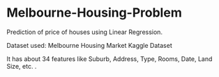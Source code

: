 # Melbourne-Housing-Problem
Prediction of price of houses using Linear Regression.

Dataset used: Melbourne Housing Market Kaggle Dataset

It has about 34 features like Suburb, Address, Type, Rooms, Date, Land Size, etc. .

